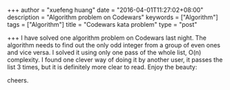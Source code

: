 +++
author = "xuefeng huang"
date = "2016-04-01T11:27:02+08:00"
description = "Algorithm problem on Codewars"
keywords = ["Algorithm"]
tags = ["Algorithm"]
title = "Codewars kata problem"
type = "post"

+++
I have solved one algorithm problem on Codewars last night. The algorithm needs to find out the only odd integer from a group of even ones and vice versa. I solved it using only one pass of the whole list, O(n) complexity. I found one clever way of doing it by another user, it passes the list 3 times, but it is definitely more clear to read. Enjoy the beauty:  
<script src="https://gist.github.com/xuefeng-huang/fe21f83e9addbd8ad89abf2c82660f44.js"></script>
cheers.

